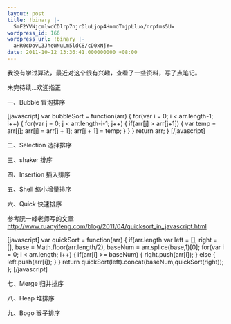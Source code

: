 ```yaml
---
layout: post
title: !binary |-
  SmF2YVNjcmlwdCDlrp7njrDluLjop4HnmoTmjpLluo/nrpfms5U=
wordpress_id: 166
wordpress_url: !binary |-
  aHR0cDovL3JheWNuLm5ldC8/cD0xNjY=
date: 2011-10-12 13:36:41.000000000 +08:00
---
```

我没有学过算法，最近对这个很有兴趣，查看了一些资料，写了点笔记。

未完待续...欢迎指正

一、Bubble 冒泡排序

[javascript]
var bubbleSort = function(arr) {
	for(var i = 0; i &lt; arr.length-1; i++) {
		for(var j = 0; j &lt; arr.length-i-1; j++) {
                        if(arr[j] &gt; arr[j+1]) {
				var temp = arr[j];
				arr[j] = arr[j + 1];
				arr[j + 1] = temp;
			}
		}
	}
	return arr;
}
[/javascript]

二、Selection 选择排序

三、shaker 排序

四、Insertion 插入排序

五、Shell 缩小增量排序

六、Quick 快速排序

参考阮一峰老师写的文章<a title="快速排序" href="http://www.ruanyifeng.com/blog/2011/04/quicksort_in_javascript.html" target="_blank">http://www.ruanyifeng.com/blog/2011/04/quicksort_in_javascript.html</a>

[javascript]
var quickSort = function(arr) {
	if(arr.length 	var left = [],
		right = [],
		base = Math.floor(arr.length/2),
		baseNum = arr.splice(base,1)[0];
	for(var i = 0; i &lt; arr.length; i++) {
                if(arr[i] &gt;= baseNum) {
			right.push(arr[i]);
		}
		else {
			left.push(arr[i]);
		}
	}
	return quickSort(left).concat(baseNum,quickSort(right));
};
[/javascript]

七、Merge 归并排序

八、Heap 堆排序

九、Bogo 猴子排序
